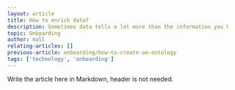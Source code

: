 ```yaml
---
layout: article
title: How to enrich data?
description: Sometimes data tells a lot more than the information you have at hand. In this article you will learn how to best enrich your data with meta-data.
topic: Onboarding
author: null
relating-articles: []
previous-article: onboarding/how-to-create-an-ontology
tags: ['technology', 'onboarding']
---
```


Write the article here in Markdown, header is not needed.